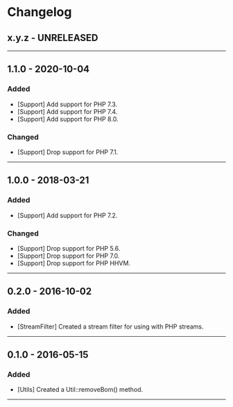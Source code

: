 Changelog
=========

## x.y.z - UNRELEASED

--------

## 1.1.0 - 2020-10-04

### Added

* [Support] Add support for PHP 7.3.
* [Support] Add support for PHP 7.4.
* [Support] Add support for PHP 8.0.

### Changed

* [Support] Drop support for PHP 7.1.

--------

## 1.0.0 - 2018-03-21

### Added

* [Support] Add support for PHP 7.2.

### Changed

* [Support] Drop support for PHP 5.6.
* [Support] Drop support for PHP 7.0.
* [Support] Drop support for PHP HHVM.

--------

## 0.2.0 - 2016-10-02

### Added

* [StreamFilter] Created a stream filter for using with PHP streams.

--------

## 0.1.0 - 2016-05-15

### Added

* [Utils] Created a Util::removeBom() method.

--------
